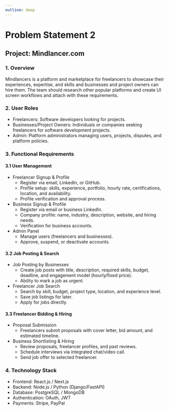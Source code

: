 ```yaml
---
outline: deep
---
```


# Problem Statement 2

## Project: Mindlancer.com

### 1. Overview
Mindlancers is a platform and marketplace for freelancers to showcase their experiences, expertise, and skills and businesses and project owners can hire them. The team should research other popular platforms and create UI screen workflows and attach with these requirements.

### 2. User Roles
- Freelancers: Software developers looking for projects.
- Businesses/Project Owners: Individuals or companies seeking freelancers for software development projects.
- Admin: Platform administrators managing users, projects, disputes, and platform policies.

### 3. Functional Requirements
#### 3.1 User Management
- Freelancer Signup & Profile
    - Register via email, LinkedIn, or GitHub.
    - Profile setup: skills, experience, portfolio, hourly rate, certifications, location, and availability.
    - Profile verification and approval process.
- Business Signup & Profile
    - Register via email or business LinkedIn.
    - Company profile: name, industry, description, website, and hiring needs.
    - Verification for business accounts.
- Admin Panel
    - Manage users (freelancers and businesses).
    - Approve, suspend, or deactivate accounts.

#### 3.2 Job Posting & Search
- Job Posting by Businesses
    - Create job posts with title, description, required skills, budget, deadline, and engagement model (hourly/fixed price).
    - Ability to mark a job as urgent.
- Freelancer Job Search
    - Search by skill, budget, project type, location, and experience level.
    - Save job listings for later.
    - Apply for jobs directly.

#### 3.3 Freelancer Bidding & Hiring
- Proposal Submission
    - Freelancers submit proposals with cover letter, bid amount, and estimated timeline.
- Business Shortlisting & Hiring
    - Review proposals, freelancer profiles, and past reviews.
    - Schedule interviews via integrated chat/video call.
    - Send job offer to selected freelancer.
### 4. Technology Stack
- Frontend: React.js / Next.js
- Backend: Node.js / Python (Django/FastAPI)
- Database: PostgreSQL / MongoDB
- Authentication: OAuth, JWT
- Payments: Stripe, PayPal


